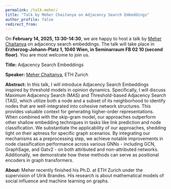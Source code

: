 ```yaml
---
permalink: /talk-meher/
title: "Talk by Meher Chaitanya on Adjacency Search Embeddings"
author_profile: false
redirect_from: 
---
```



On **February 14, 2025, 13:30-14:30**, we are happy to host a talk by
[Meher Chaitanya](https://scholar.google.com/citations?user=kWZtPBAAAAAJ&hl=en)
on adjacency search embeddings.
The talk will take place in **Erzherzog-Johann-Platz 1, 1040 Wien, in 
Seminarraum FB 02 10 (second floor)**. You are most welcome to join us.


**Title:** Adjacency Search Embeddings

**Speaker:** [Meher Chaitanya](https://scholar.google.com/citations?user=kWZtPBAAAAAJ&hl=en), ETH Zurich

**Abstract:** In this talk, I will introduce Adjacency Search Embeddings inspired by threshold models in opinion dynamics. Specifically, I will discuss Maximum Adjacency Search (MAS) and Threshold-based Adjacency Search (TAS), which utilize both a node and a subset of its neighborhood to identify nodes that are well-integrated into cohesive network structures. This provides valuable context for generating higher-order representations. When combined with the skip-gram model, our approaches outperform other shallow embedding techniques in tasks like link prediction and node classification. We substantiate the applicability of our approaches, shedding light on their aptness for specific graph scenarios. By integrating our mechanisms as a preprocessing step, we achieve notable improvements in node classification performance across various GNNs - including GCN, GraphSage, and Gatv2 - on both attributed and non-attributed networks. Additionally, we demonstrate how these methods can serve as positional encoders in graph transformers.

**About:**
Meher recently finished his Ph.D. at ETH Zurich under the supervision of Ulrik
Brandes.  His research is about mathematical models of social influence and
machine learning on graphs.

